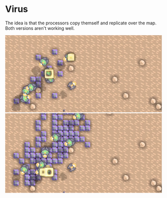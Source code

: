 # Virus

The idea is that the processors copy themself and replicate over the map. Both versions aren't working well.

![](./img/virus1.png)
![](./img/virus2.png)
